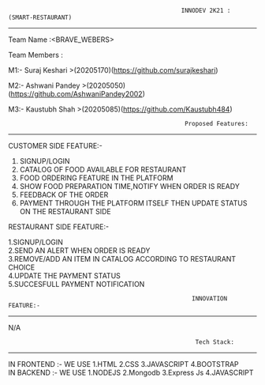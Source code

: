                                                      INNODEV 2K21 : (SMART-RESTAURANT)
 -----------------------------------------------------------------------------------------------------------------------------------------------------------------------------
  Team Name :<BRAVE_WEBERS><br>
  
  Team Members :<br>
  
  M1:- Suraj Keshari >(20205170)(https://github.com/surajkeshari)<br>
  
  M2:- Ashwani Pandey >(20205050)(https://github.com/AshwaniPandey2002)<br>
  
  M3:- Kaustubh Shah >(20205085)(https://github.com/Kaustubh484)<br>

                                                      Proposed Features:
---------------------------------------------------------------------------------------------------------------------------------------------------------------------------------
CUSTOMER SIDE FEATURE:-<br>

1. SIGNUP/LOGIN<br>
2. CATALOG OF FOOD AVAILABLE FOR RESTAURANT<br>
3. FOOD ORDERING FEATURE IN THE PLATFORM<br>
4. SHOW FOOD PREPARATION TIME,NOTIFY WHEN ORDER IS READY<br>
5. FEEDBACK OF THE ORDER<br>
6. PAYMENT THROUGH THE PLATFORM ITSELF THEN UPDATE STATUS ON THE RESTAURANT SIDE<br>

RESTAURANT SIDE FEATURE:-<br>

1.SIGNUP/LOGIN<br>
2.SEND AN ALERT WHEN ORDER IS READY<br>
3.REMOVE/ADD AN ITEM IN CATALOG ACCORDING TO RESTAURANT CHOICE<br>
4.UPDATE THE PAYMENT STATUS<br>
5.SUCCESFULL PAYMENT NOTIFICATION<br>

                                                        INNOVATION FEATURE:-
--------------------------------------------------------------------------------------------------------------------------------------------------------------------------------
N/A<br>

                                                         Tech Stack:
----------------------------------------------------------------------------------------------------------------------------------------------------------------------------------
IN FRONTEND :- WE USE  1.HTML       2.CSS        3.JAVASCRIPT    4.BOOTSTRAP<br>
IN BACKEND :-  WE USE  1.NODEJS     2.Mongodb    3.Express Js    4.JAVASCRIPT<br>
